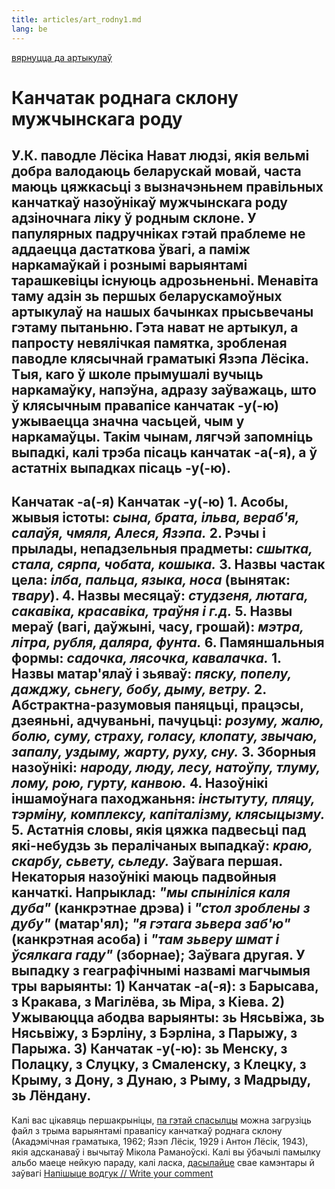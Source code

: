 ```yaml
---
title: articles/art_rodny1.md 
lang: be
---
```



 

[вярнуцца да артыкулаў](articles.html) 

# Канчатак роднага склону мужчынскага роду
У.К. паводле Лёсіка
Нават людзі, якія вельмі добра валодаюць беларускай мовай, часта маюць
цяжкасьці з вызначэньнем правільных канчаткаў назоўнікаў мужчынскага
роду адзіночнага ліку ў родным склоне. У папулярных падручніках гэтай
праблеме не аддаецца дастаткова ўвагі, а паміж наркамаўкай і рознымі
варыянтамі тарашкевіцы існуюць адрозьненьні. Менавіта таму адзін зь
першых беларускамоўных артыкулаў на нашых бачынках прысьвечаны гэтаму
пытаньню. Гэта нават не артыкул, а папросту невялічкая памятка,
зробленая паводле клясычнай граматыкі Язэпа Лёсіка. Тыя, каго ў
школе прымушалі вучыць наркамаўку, напэўна, адразу заўважаць, што ў
клясычным правапісе канчатак **-у(-ю)** ужываецца значна часьцей,
чым у наркамаўцы. Такім чынам, лягчэй запомніць выпадкі, калі трэба
пісаць канчатак **-а(-я)**, а ў астатніх выпадках пісаць **-у(-ю)**.
---
**Канчатак -а(-я)**
**Канчатак -у(-ю)**
1\. Асобы, жывыя істоты: *сына, брата, ільва, вераб'я, салаўя, чмяля,
Алеся, Язэпа.* 
2\. Рэчы і прылады, непадзельныя прадметы: *сшытка, стала, сярпа,
чобата, кошыка.* 
3\. Назвы частак цела: *ілба, пальца, языка, носа* (вынятак: *твару*). 
4\. Назвы месяцаў: *студзеня, лютага, сакавіка, красавіка, траўня і
г.д.* 
5\. Назвы мераў (вагі, даўжыні, часу, грошай): *мэтра, літра, рубля,
даляра, фунта.* 
6\. Памяншальныя формы: *садочка, лясочка, кавалачка.* 
1\. Назвы матар'ялаў і зьяваў: *пяску, попелу, дажджу, сьнегу, бобу,
дыму, ветру.* 
2\. Абстрактна-разумовыя паняцьці, працэсы, дзеяньні, адчуваньні,
пачуцьці: *розуму, жалю, болю, суму, страху, голасу, клопату,
звычаю, запалу, уздыму, жарту, руху, сну.* 
3\. Зборныя назоўнікі: *народу, люду, лесу, натоўпу, тлуму, лому, рою,
гурту, канвою.* 
4\. Назоўнікі іншамоўнага паходжаньня: *інстытуту, пляцу, тэрміну,
комплексу, капіталізму, клясыцызму.* 
5\. Астатнія словы, якія цяжка падвесьці пад які-небудзь зь пералічаных
выпадкаў: *краю, скарбу, сьвету, сьледу.* 
<span class="small">Заўвага першая. Некаторыя назоўнікі маюць падвойныя
канчаткі. Напрыклад: *"мы спыніліся каля дуба"* (канкрэтнае дрэва) і
*"стол зроблены з дубу"* (матар'ял); *"я гэтага зьвера заб'ю"*
(канкрэтная асоба) і *"там зьверу шмат і ўсялкага гаду"*
(зборнае); 
Заўвага другая. У выпадку з геаграфічнымі назвамі магчымыя тры
варыянты: 
1\) Канчатак -а(-я): з Барысава, з Кракава, з Магілёва, зь Міра, з
Кіева. 
2\) Ужываюцца абодва варыянты: зь Нясьвіжа, зь Нясьвіжу, з Бэрліну, з
Бэрліна, з Парыжу, з Парыжа. 
3\) Канчатак -у(-ю): зь Менску, з Полацку, з Слуцку, з Смаленску, з
Клецку, з Крыму, з Дону, з Дунаю, з Рыму, з Мадрыду, зь Лёндану. 
</span>
---
Калі вас цікавяць першакрыніцы, [па гэтай спасылцы](genitivo_aro.doc)
можна загрузіць файл з трыма варыянтамі правапісу канчаткаў роднага
склону (Акадэмічная граматыка, 1962; Язэп Лёсік, 1929 і Антон Лёсік,
1943), якія адсканаваў і вычытаў Мікола Раманоўскі.
Калі вы ўбачылі памылку альбо маеце нейкую параду, калі ласка,
[дасылайце](mailto:uladzik@pravapis.org?Subject=genitive) свае
камэнтары й заўвагі
<span class="small">[Напішыце водгук // Write your
comment](gb_add.html?ref=http%3A%2F%2Fwww%2Epravapis%2Eorg%2Fart%5Frodny1%2Easp)</span>

